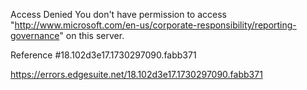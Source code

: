 Access Denied
You don't have permission to access "http://www.microsoft.com/en-us/corporate-responsibility/reporting-governance" on this server.

Reference #18.102d3e17.1730297090.fabb371

https://errors.edgesuite.net/18.102d3e17.1730297090.fabb371